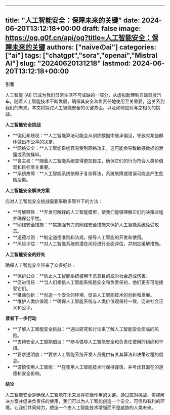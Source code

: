 
---
title: "人工智能安全：保障未来的关键"
date: 2024-06-20T13:12:18+00:00
draft: false
image: https://og.g0f.cn/api/og?title=人工智能安全：保障未来的关键
authors: ["naiveのai"]
categories: ["ai"]
tags: ["chatgpt","sora","openai","Mistral AI"]
slug: "20240620131218"
lastmod: 2024-06-20T13:12:18+00:00
---
**引言**

人工智能 (AI) 已成为我们日常生活不可或缺的一部分，从虚拟助理到自动驾驶汽车。随着人工智能技术不断发展，确保其安全和负责任地使用至关重要，这关系到我们的未来。本文将探讨人工智能安全的关键方面，以及如何应对与之相关的挑战。

**人工智能安全挑战**

* **偏见和歧视：**人工智能算法可能会从训练数据中继承偏见，导致对某些群体做出不公平的决定。
* **网络安全：**人工智能系统容易受到网络攻击，这可能会导致敏感数据的泄露或系统操纵。
* **自主权：**随着人工智能系统变得更加自主，确保它们的行为符合人类价值观和目标至关重要。
* **系统故障：**人工智能系统依赖于复杂算法，系统故障或错误可能会产生危险后果。

**人工智能安全解决方案**

应对人工智能安全挑战需要采取多管齐下的方法：

* **可解释性：**开发可解释的人工智能模型，使我们能够理解它们的决策过程并确保公平性。
* **网络安全措施：**实施强有力的网络安全措施来保护人工智能系统免受攻击。
* **道德准则：**制定道德准则和法规，指导人工智能的开发和使用。
* **风险评估：**对人工智能系统的潜在风险进行全面评估，并制定缓解措施。

**人工智能安全的好处**

确保人工智能安全带来了众多好处：

* **保护公众：**防止人工智能系统被用于恶意目的或对社会造成伤害。
* **促进信任：**当人们相信人工智能系统是安全和负责任的，他们更有可能接受它们。
* **推动创新：**创造一个安全的环境，促进人工智能技术的创新和发展。
* **维护人类价值观：**确保人工智能系统与人类价值观保持一致，促进社会正义和公平。

**读者下一步行动**

* **了解人工智能安全挑战：**通过研究和讨论来了解人工智能安全面临的风险。
* **支持安全人工智能倡议：**参与倡导人工智能安全和负责任使用的组织和举措。
* **要求透明度：**要求人工智能系统开发人员提供有关其算法和决策过程的信息。
* **谨慎使用人工智能：**在使用人工智能技术时保持谨慎，并考虑其潜在的道德和安全影响。

**结论**

人工智能安全是确保人工智能在未来发挥积极作用的关键。通过应对挑战、实施解决方案并促进负责任的使用，我们可以为人工智能创造一个安全、可信和有利的环境。让我们共同努力，塑造一个由人工智能技术增强而不是威胁的人类未来。